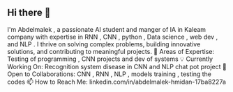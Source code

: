 ## Hi there 👋
I'm Abdelmalek , a passionate AI student and manger of IA in Kaleam company with expertise in RNN , CNN , python , Data science , web dev , and NLP  . I thrive on solving complex problems, building innovative solutions, and contributing to meaningful projects.
🚀 Areas of Expertise: Testing of programming , CNN projects and dev of systems 
💡 Currently Working On: Recognition system disease in CNN and NLP chat pot project
🤝 Open to Collaborations: CNN , RNN , NLP , models training , testing the codes 
📫 How to Reach Me: linkedin.com/in/abdelmalek-hmidan-17ba8227a

<!--
**AbdelmalekHmidan/AbdelmalekHmidan** is a ✨ _special_ ✨ repository because its `README.md` (this file) appears on your GitHub profile.

Here are some ideas to get you started:

- 🔭 I’m currently working on ...
- 🌱 I’m currently learning ...
- 👯 I’m looking to collaborate on ...
- 🤔 I’m looking for help with ...
- 💬 Ask me about ...
- 📫 How to reach me: ...
- 😄 Pronouns: ...
- ⚡ Fun fact: ...
-->
